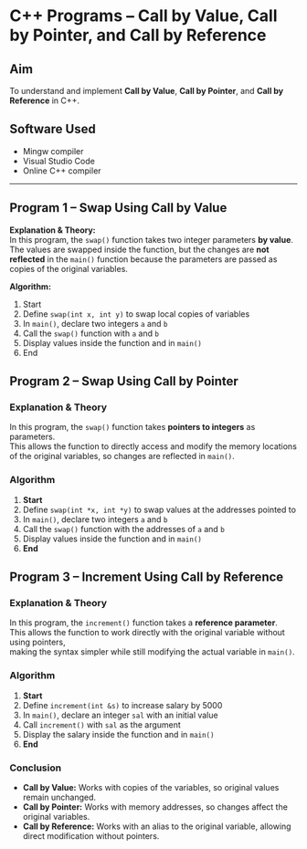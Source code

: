 # C++ Programs – Call by Value, Call by Pointer, and Call by Reference

## Aim
To understand and implement **Call by Value**, **Call by Pointer**, and **Call by Reference** in C++.

## Software Used
- Mingw compiler  
- Visual Studio Code  
- Online C++ compiler  

---

## Program 1 – Swap Using Call by Value

**Explanation & Theory:**  
In this program, the `swap()` function takes two integer parameters **by value**. The values are swapped inside the function, but the changes are **not reflected** in the `main()` function because the parameters are passed as copies of the original variables.

**Algorithm:**
1. Start  
2. Define `swap(int x, int y)` to swap local copies of variables  
3. In `main()`, declare two integers `a` and `b`  
4. Call the `swap()` function with `a` and `b`  
5. Display values inside the function and in `main()`  
6. End  

## Program 2 – Swap Using Call by Pointer

### Explanation & Theory
In this program, the `swap()` function takes **pointers to integers** as parameters.  
This allows the function to directly access and modify the memory locations of the original variables, so changes are reflected in `main()`.

### Algorithm
1. **Start**  
2. Define `swap(int *x, int *y)` to swap values at the addresses pointed to  
3. In `main()`, declare two integers `a` and `b`  
4. Call the `swap()` function with the addresses of `a` and `b`  
5. Display values inside the function and in `main()`  
6. **End**

## Program 3 – Increment Using Call by Reference

### Explanation & Theory
In this program, the `increment()` function takes a **reference parameter**.  
This allows the function to work directly with the original variable without using pointers,  
making the syntax simpler while still modifying the actual variable in `main()`.

### Algorithm
1. **Start**  
2. Define `increment(int &s)` to increase salary by 5000  
3. In `main()`, declare an integer `sal` with an initial value  
4. Call `increment()` with `sal` as the argument  
5. Display the salary inside the function and in `main()`  
6. **End**

### Conclusion
- **Call by Value:** Works with copies of the variables, so original values remain unchanged.  
- **Call by Pointer:** Works with memory addresses, so changes affect the original variables.  
- **Call by Reference:** Works with an alias to the original variable, allowing direct modification without pointers.


